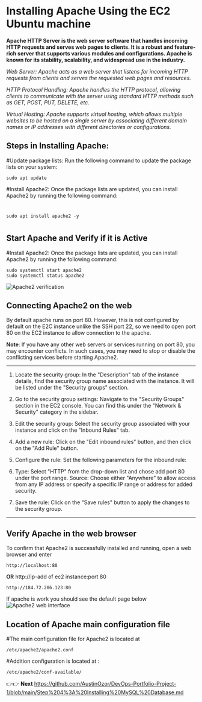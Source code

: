 # Installing Apache Using the EC2 Ubuntu machine #
**Apache HTTP Server is the web server software that handles incoming HTTP requests and serves web pages to clients.
 It is a robust and feature-rich server that supports various modules and configurations.
Apache is known for its stability, scalability, and widespread use in the industry.**

*Web Server: Apache acts as a web server that listens for incoming HTTP requests from clients and serves the 
requested web pages and resources.*

*HTTP Protocol Handling: Apache handles the HTTP protocol, allowing clients to communicate with the server using standard 
HTTP methods such as GET, POST, PUT, DELETE, etc.*

*Virtual Hosting: Apache supports virtual hosting, which allows multiple websites to be hosted on a single server by associating
different domain names or IP addresses with different directories or configurations.*

## Steps in Installing Apache: ##
#Update package lists: Run the following command to update the package lists on your system:
```
sudo apt update
```
#Install Apache2: Once the package lists are updated, you can install Apache2 by running the following command:
#
```
sudo apt install apache2 -y
```
#
## Start Apache and Verify if it is Active ##
#Install Apache2: Once the package lists are updated, you can install Apache2 by running the following command:
```
sudo systemctl start apache2
sudo systemctl status apache2
```

![Apache2 verification](https://github.com/AustinOzor/DevOps-Portfolio-Project-1/assets/99667583/bd6e96ad-2163-47b2-904d-2c99e23db8b3)

## Connecting Apache2 on the web ##
By default apache runs on port 80. However, this is not configured by default on the E2C instance unlike the SSH port 22, 
so we need to open port 80 on the EC2 instance to allow connection to the apache.

**Note**: If you have any other web servers or services running on port 80, you may encounter conflicts. 
In such cases, you may need to stop or disable the conflicting services before starting Apache2.
___________________________________________________________________________________________________________________________________________

1. Locate the security group: In the "Description" tab of the instance details, find the security group name associated with the instance. 
 It will be listed under the "Security groups" section.

2. Go to the security group settings: Navigate to the "Security Groups" section in the EC2 console. You can find this under the 
"Network & Security" category in the sidebar.

3. Edit the security group: Select the security group associated with your instance and click on the "Inbound Rules" tab.

4. Add a new rule: Click on the "Edit inbound rules" button, and then click on the "Add Rule" button.

5. Configure the rule: Set the following parameters for the inbound rule:

6. Type: Select "HTTP" from the drop-down list and chose add port 80 under the port range.
Source: Choose either "Anywhere" to allow access from any IP address or specify a specific IP range or address for added security.
7. Save the rule: Click on the "Save rules" button to apply the changes to the security group.
___________________________________________________________________________________________________________________________________________

## Verify Apache in the web browser ##
To confirm that Apache2 is successfully installed and running, open a web browser and enter
```
http://localhost:80  
```
**OR**
http://ip-add of ec2 instance:port 80

```
http://184.72.206.123:80
```
If apache is work you should see the default page below
![Apache2 web interface](https://github.com/AustinOzor/DevOps-Portfolio-Project-1/assets/99667583/f2e20845-b50f-4331-8792-e283125c9522)

## Location of Apache main configuration file ##
#The main configuration file for Apache2 is located at 

```
/etc/apache2/apache2.conf
```

#Addition configuration is located at :

```
/etc/apache2/conf-available/
```


👉👉 **Next**
https://github.com/AustinOzor/DevOps-Portfolio-Project-1/blob/main/Step%204%3A%20Installing%20MySQL%20Database.md

